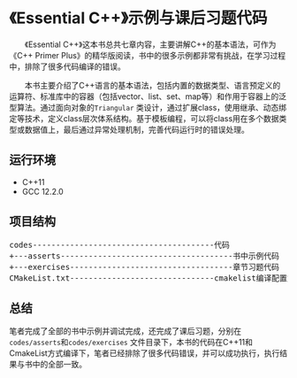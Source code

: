 # 《Essential C++》示例与课后习题代码

&emsp;&emsp;《Essential C++》这本书总共七章内容，主要讲解C++的基本语法，可作为《C++ Primer Plus》的精华版阅读，书中的很多示例都非常有挑战，在学习过程中，排除了很多代码编译的错误。

&emsp;&emsp;本书主要介绍了C++语言的基本语法，包括内置的数据类型、语言预定义的运算符、标准库中的容器（包括vector、list、set、map等）和作用于容器上的泛型算法。通过面向对象的`Triangular`
类设计，通过扩展class，使用继承、动态绑定等技术，定义class层次体系结构。基于模板编程，可以将class用在多个数据类型或数据值上，最后通过异常处理机制，完善代码运行时的错误处理。

## 运行环境

- C++11
- GCC 12.2.0

## 项目结构

<pre>
codes---------------------------------------代码
+---asserts-------------------------------------书中示例代码
+---exercises-----------------------------------章节习题代码
CMakeList.txt-------------------------------cmakelist编译配置文件
</pre>

## 总结

笔者完成了全部的书中示例并调试完成，还完成了课后习题，分别在`codes/asserts`和`codes/exercises`
文件目录下，本书的代码在C++11和CmakeList方式编译下，笔者已经排除了很多代码错误，并可以成功执行，执行结果与书中的全部一致。